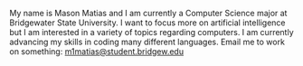 My name is Mason Matias and I am currently a Computer Science major at Bridgewater State University.
I want to focus more on artificial intelligence but I am interested in a variety of topics regarding computers.
I am currently advancing my skills in coding many different languages. 
Email me to work on something: m1matias@student.bridgew.edu

<!---
Masonm212/Masonm212 is a ✨ special ✨ repository because its `README.md` (this file) appears on your GitHub profile.
You can click the Preview link to take a look at your changes.
--->
